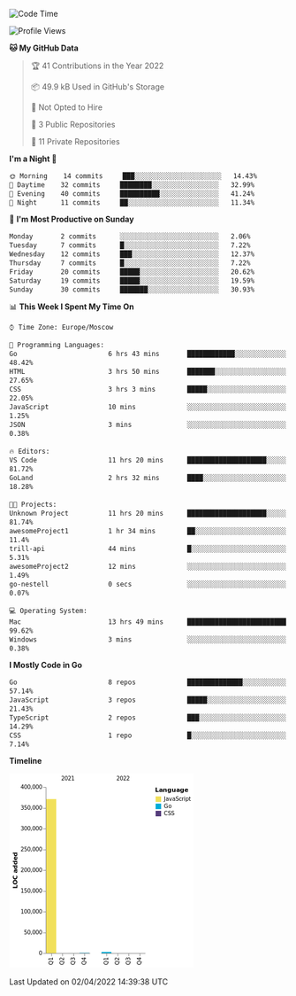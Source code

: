 <!--START_SECTION:waka-->
![Code Time](http://img.shields.io/badge/Code%20Time-242%20hrs%2017%20mins-blue)

![Profile Views](http://img.shields.io/badge/Profile%20Views-0-blue)

**🐱 My GitHub Data** 

> 🏆 41 Contributions in the Year 2022
 > 
> 📦 49.9 kB Used in GitHub's Storage 
 > 
> 🚫 Not Opted to Hire
 > 
> 📜 3 Public Repositories 
 > 
> 🔑 11 Private Repositories  
 > 
**I'm a Night 🦉** 

```text
🌞 Morning    14 commits     ███░░░░░░░░░░░░░░░░░░░░░░   14.43% 
🌆 Daytime    32 commits     ████████░░░░░░░░░░░░░░░░░   32.99% 
🌃 Evening    40 commits     ██████████░░░░░░░░░░░░░░░   41.24% 
🌙 Night      11 commits     ██░░░░░░░░░░░░░░░░░░░░░░░   11.34%

```
📅 **I'm Most Productive on Sunday** 

```text
Monday       2 commits      ░░░░░░░░░░░░░░░░░░░░░░░░░   2.06% 
Tuesday      7 commits      █░░░░░░░░░░░░░░░░░░░░░░░░   7.22% 
Wednesday    12 commits     ███░░░░░░░░░░░░░░░░░░░░░░   12.37% 
Thursday     7 commits      █░░░░░░░░░░░░░░░░░░░░░░░░   7.22% 
Friday       20 commits     █████░░░░░░░░░░░░░░░░░░░░   20.62% 
Saturday     19 commits     █████░░░░░░░░░░░░░░░░░░░░   19.59% 
Sunday       30 commits     ███████░░░░░░░░░░░░░░░░░░   30.93%

```


📊 **This Week I Spent My Time On** 

```text
⌚︎ Time Zone: Europe/Moscow

💬 Programming Languages: 
Go                       6 hrs 43 mins       ████████████░░░░░░░░░░░░░   48.42% 
HTML                     3 hrs 50 mins       ███████░░░░░░░░░░░░░░░░░░   27.65% 
CSS                      3 hrs 3 mins        █████░░░░░░░░░░░░░░░░░░░░   22.05% 
JavaScript               10 mins             ░░░░░░░░░░░░░░░░░░░░░░░░░   1.25% 
JSON                     3 mins              ░░░░░░░░░░░░░░░░░░░░░░░░░   0.38%

🔥 Editors: 
VS Code                  11 hrs 20 mins      ████████████████████░░░░░   81.72% 
GoLand                   2 hrs 32 mins       ████░░░░░░░░░░░░░░░░░░░░░   18.28%

🐱‍💻 Projects: 
Unknown Project          11 hrs 20 mins      ████████████████████░░░░░   81.74% 
awesomeProject1          1 hr 34 mins        ██░░░░░░░░░░░░░░░░░░░░░░░   11.4% 
trill-api                44 mins             █░░░░░░░░░░░░░░░░░░░░░░░░   5.31% 
awesomeProject2          12 mins             ░░░░░░░░░░░░░░░░░░░░░░░░░   1.49% 
go-nestell               0 secs              ░░░░░░░░░░░░░░░░░░░░░░░░░   0.07%

💻 Operating System: 
Mac                      13 hrs 49 mins      █████████████████████████   99.62% 
Windows                  3 mins              ░░░░░░░░░░░░░░░░░░░░░░░░░   0.38%

```

**I Mostly Code in Go** 

```text
Go                       8 repos             ██████████████░░░░░░░░░░░   57.14% 
JavaScript               3 repos             █████░░░░░░░░░░░░░░░░░░░░   21.43% 
TypeScript               2 repos             ███░░░░░░░░░░░░░░░░░░░░░░   14.29% 
CSS                      1 repo              █░░░░░░░░░░░░░░░░░░░░░░░░   7.14%

```


**Timeline**

![Chart not found](https://raw.githubusercontent.com/jeezft/jeezft/main/charts/bar_graph.png) 


 Last Updated on 02/04/2022 14:39:38 UTC
<!--END_SECTION:waka-->
